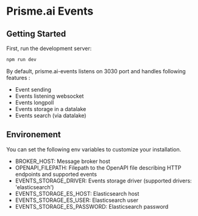 # Prisme.ai Events

## Getting Started

First, run the development server:

```bash
npm run dev
```

By default, prisme.ai-events listens on 3030 port and handles following features :  
- Event sending  
- Events listening websocket
- Events longpoll 
- Events storage in a datalake
- Events search (via datalake)

## Environement

You can set the following env variables to customize your installation.  

- BROKER_HOST: Message broker host
- OPENAPI_FILEPATH: Filepath to the OpenAPI file describing HTTP endpoints and supported events
- EVENTS_STORAGE_DRIVER: Events storage driver (supported drivers: 'elasticsearch')
- EVENTS_STORAGE_ES_HOST: Elasticsearch host
- EVENTS_STORAGE_ES_USER: Elasticsearch user
- EVENTS_STORAGE_ES_PASSWORD: Elasticsearch password